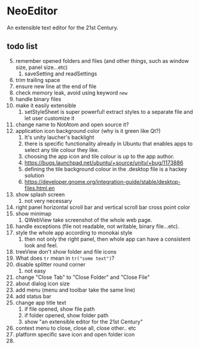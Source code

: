 # NeoEditor

An extensible text editor for the 21st Century.


## todo list

5. remember opened folders and files (and other things, such as window size, panel size...etc)
    1. saveSetting and readSettings
9. trim trailing space
10. ensure new line at the end of file
11. check memory leak, avoid using keyword `new`
12. handle binary files
23. make it easily extensible
    1. setStyleSheet is super powerful! extract styles to a separate file and let user customize it
24. change name to NotAtom and open source it?
26. application icon background color (why is it green like Qt?)
    1. It's unity laucher's backlight
    2. there is specific functionality already in Ubuntu that enables apps to select any tile colour they like.
    3. choosing the app icon and tile colour is up to the app author.
    4. https://bugs.launchpad.net/ubuntu/+source/unity/+bug/1173886
    5. defining the tile background colour in the .desktop file is a hackey solution
    6. https://developer.gnome.org/integration-guide/stable/desktop-files.html.en
27. show splash screen
    1. not very necessary
31. right panel horizontal scroll bar and vertical scroll bar cross point color
32. show minimap
    1. QWebView take screenshot of the whole web page.
33. handle exceptions (file not readable, not writable, binary file...etc).
35. style the whole app according to monokai style
    1. then not only the right panel, then whole app can have a consistent look and feel.
36. treeView don't show folder and file icons
39. What does `tr` mean in `tr("some text")`?
41. disable splitter round corner
    1. not easy
42. change "Close Tab" to "Close Folder" and "Close File"
43. about dialog icon size
44. add menu (menu and toolbar take the same line)
45. add status bar
46. change app title text
    1. if file opened, show file path
    2. if folder opened, show folder path
    3. show "an extensible editor for the 21st Century"
47. context menu to close, close all, close other.. etc
48. platform specific save icon and open folder icon
49.
